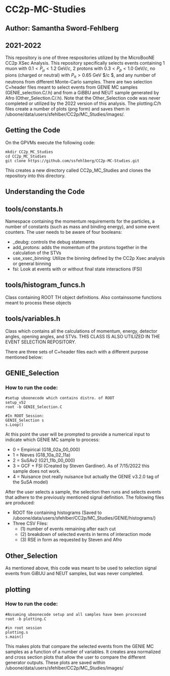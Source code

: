 # CC2p-MC-Studies
## Author: Samantha Sword-Fehlberg
## 2021-2022 

This repository is one of three respositories utilized by the MicroBooNE CC2p XSec Analysis. This repository specifically selects events containing 1 muon with $0.1 < P_{\mu} < 1.2$ GeV/$c$, 2 protons with $0.3 < P_{p} < 1.0$ GeV/$c$, no pions (charged or neutral) with $P_\pi > 0.65$ GeV $/c $, and any number of neutrons from different Monte-Carlo samples. There are two selection C+header files meant to select events from GENIE MC samples (GENIE_selection.C/.h) and from a GiBBU and NEUT sample generated by Afro (Other_Selection.C/.h). Note that the Other_Selection code was never completed or utilized by the 2022 version of this analysis. The plotting.C/h files create a number of plots (png form) and saves them in /uboone/data/users/sfehlber/CC2p/MC_Studies/images/.   

## Getting the Code

On the GPVMs execute the following code:
```
mkdir CC2p_MC_Studies
cd CC2p_MC_Studies
git clone https://github.com/ssfehlberg/CC2p-MC-Studies.git
```
This creates a new directory called CC2p_MC_Studies and clones the repository into this directory. 

## Understanding the Code

## tools/constants.h
Namespace containing the momentum requirements for the particles, a number of constants (such as mass and binding energy), and some event counters. The user needs to be aware of four booleans:
- _deubg: controls the debug statements
- add_protons: adds the momentum of the protons together in the calculation of the STVs
- use_xsec_binning: Utilize the binning defined by the CC2p Xsec analysis or general binning
- fsi: Look at events with or without final state interactions (FSI) 

## tools/histogram_funcs.h
Class containing ROOT TH object definitions. Also containssome functions meant to process these objects

## tools/variables.h
Class which contains all the calculations of momentum, energy, detector angles, opening angles, and STVs. THIS CLASS IS ALSO UTILIZED IN THE EVENT SELECTION REPOSITORY.

There are three sets of C+header files each with a different purpose mentioned below:

## GENIE_Selection
### How to run the code: 
```
#setup uboonecode which contains distro. of ROOT
setup_v52
root -b GENIE_Selection.C

#In ROOT Session:
GENIE_Selection s
s.Loop()
```
At this point the user will be prompted to provide a numerical input to indicate which GENIE MC sample to process: 
- 0 = Empirical (G18_02a_00_000) 
- 1 = Nieves (G18_10a_02_11a)
- 2 = SuSAv2 (G21_11b_00_000) 
- 3 = GCF + FSI (Created by Steven Gardiner). As of 7/15/2022 this sample does not work.
- 4 = Nuisance (not really nuisance but actually the GENIE v3.2.0 tag of the SuSA model) 

After the user selects a sample, the selection then runs and selects events that adhere to the previously mentioned signal definition. The following files are produced:
- ROOT file containing histograms (Saved to /uboone/data/users/sfehlber/CC2p/MC_Studies/GENIE/histograms/)
- Three CSV Files:
   - (1) number of events remaining after each cut 
   - (2) breakdown of selected events in terms of interaction mode 
   - (3) RSE in form as requested by Steven and Afro   

## Other_Selection

As mentioned above, this code was meant to be used to selection signal events from GiBUU and NEUT samples, but was never completed.

## plotting

### How to run the code:

```
#Assuming uboonecode setup and all samples have been processed
root -b plotting.C

#in root session
plotting.s
s.main()
```
This makes plots that compare the selected events from the GENIE MC samples as a function of a number of variables. It creates area normalized and cross section plots that allow the user to compare the different generator outputs. These plots are saved within /uboone/data/users/sfehlber/CC2p/MC_Studies/images/
